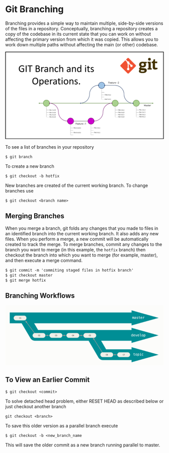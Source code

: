 # Git Branching

Branching provides a simple way to maintain multiple, side-by-side versions of 
the files in a repository. Conceptually, branching a repository creates a copy of 
the codebase in its current state that you can work on without affecting the 
primary version from which it was copied. This allows you to work down multiple 
paths without affecting the main (or other) codebase.

![](img/GIT-Branchand-its-Operations.png)

To see a list of branches in your repository

```
$ git branch
```

To create a new branch

```
$ git checkout -b hotfix
```

New branches are created of the current working branch. To change branches use

```
$ git checkout <branch name>
```

## Merging Branches

When you merge a branch, git folds any changes that you made to files in an 
identified branch into the current working branch. It also adds any new files. 
When you perform a merge, a new commit will be automatically created to track the 
merge. To merge branches, commit any changes to the branch you want to merge 
(in this example, the `hotfix` branch) then checkout the branch into which you 
want to merge (for example, master), and then execute a merge command.

```
$ git commit -m 'commiting staged files in hotfix branch'
$ git checkout master
$ git merge hotfix

```

## Branching Workflows

![](img/branching_workflows.png)

## To View an Earlier Commit

```
$ git checkout <commit>
```

To solve detached head problem, either RESET HEAD as described below or just 
checkout another branch

```
git checkout <branch>
```

To save this older version as a parallel branch execute

```
$ git checkout -b <new_branch_name
```

This will save the older commit as a new branch running parallel to master.
